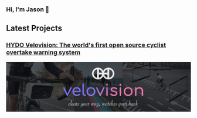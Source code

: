 ### Hi, I'm Jason 👋

## Latest Projects

### [HYDO Velovision: The world's first open source cyclist overtake warning system](https://github.com/hydoai/velovision)
[![](https://github.com/hydoai/brand-id/raw/main/velovision/velovision-banner-pictures.png)](https://github.com/hydoai/velovision)


<!--
**neuroquantifier/neuroquantifier** is a ✨ _special_ ✨ repository because its `README.md` (this file) appears on your GitHub profile.

Here are some ideas to get you started:

- 🔭 I’m currently working on ...
- 🌱 I’m currently learning ...
- 👯 I’m looking to collaborate on ...
- 🤔 I’m looking for help with ...
- 💬 Ask me about ...
- 📫 How to reach me: ...
- 😄 Pronouns: ...
- ⚡ Fun fact: ...
-->

